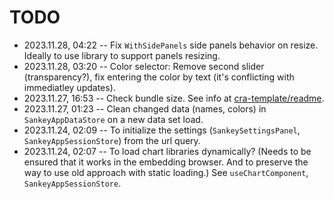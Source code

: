 <!--
@since 2023.11.12, 01:37
@changed 2023.11.28, 04:23
-->

# TODO

- 2023.11.28, 04:22 -- Fix `WithSidePanels` side panels behavior on resize. Ideally to use library to support panels resizing.
- 2023.11.28, 03:20 -- Color selector: Remove second slider (transparency?), fix entering the color by text (it's conflicting with immediatley updates).
- 2023.11.27, 16:53 -- Check bundle size. See info at [cra-template/readme](https://github.com/facebook/create-react-app/blob/main/packages/cra-template/template/README.md).
- 2023.11.27, 01:23 -- Clean changed data (names, colors) in `SankeyAppDataStore` on a new data set load.
- 2023.11.24, 02:09 -- To initialize the settings (`SankeySettingsPanel`, `SankeyAppSessionStore`) from the url query.
- 2023.11.24, 02:07 -- To load chart libraries dynamically? (Needs to be ensured that it works in the embedding browser. And to preserve the way to use old approach with static loading.) See `useChartComponent`, `SankeyAppSessionStore`.
